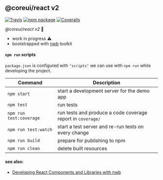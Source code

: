 ## @coreui/react v2

[![Travis][build-badge]][build]
[![npm package][npm-badge]][npm]
[![Coveralls][coveralls-badge]][coveralls]

_@coreui/react v2_ :construction:
- work in progress :warning: 
- bootstrapped with [nwb](https://github.com/insin/nwb) toolkit

[build-badge]: https://img.shields.io/travis/user/repo/master.png?style=flat-square
[build]: https://travis-ci.org/user/repo

[npm-badge]: https://img.shields.io/npm/v/@coreui/react.png?style=flat-square
[npm]: https://www.npmjs.com/package/@coreui/react

[coveralls-badge]: https://img.shields.io/coveralls/user/repo/master.png?style=flat-square
[coveralls]: https://coveralls.io/github/user/repo

#### `npm run` scripts

`package.json` is configured with `"scripts"` we can use with `npm run` while developing the project.

Command | Description |
--- | ---
`npm start` | start a development server for the demo app
`npm test` | run tests
`npm run test:coverage` | run tests and produce a code coverage report in `coverage/`
`npm run test:watch` | start a test server and re-run tests on every change
`npm run build` | prepare for publishing to npm
`npm run clean` | delete built resources

#### see also:
- [Developing React Components and Libraries with nwb](https://github.com/insin/nwb/blob/master/docs/guides/ReactComponents.md#developing-react-components-and-libraries-with-nwb)
